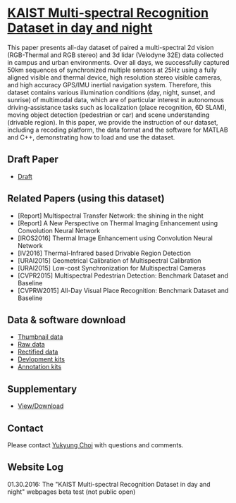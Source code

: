 
# [KAIST Multi-spectral Recognition Dataset in day and night](https://sites.google.com/site/ykchoicv/multispectral_ijrr)

This paper presents all-day dataset of paired a multi-spectral 2d vision (RGB-Thermal and RGB stereo) and 3d lidar (Velodyne 32E) data collected in campus and urban environments. Over all days, we successfully captured 50km sequences of synchronized multiple sensors at 25Hz using a fully aligned visible and thermal device, high resolution stereo visible cameras, and high accuracy GPS/IMU inertial navigation system. Therefore, this dataset contains various illumination conditions (day, night, sunset, and sunrise) of multimodal data, which are of particular interest in autonomous driving-assistance tasks such as localization (place recognition, 6D SLAM), moving object detection (pedestrian or car) and scene understanding (drivable region). In this paper, we provide the instruction of our dataset, including a recoding platform, the data format and the software for MATLAB and C++, demonstrating how to load and use the dataset.

## Draft Paper
+ [Draft](https://www.dropbox.com/s/ysmf0sher600rdr/IJRR_draft.pdf?dl=0)

## Related Papers (using this dataset)
+ [Report] Multispectral Transfer Network: the shining in the night
+ [Report] A New Perspective on Thermal Imaging Enhancement using Convolution Neural Network
+ [IROS2016] Thermal Image Enhancement using Convolution Neural Network
+ [IV2016] Thermal-Infrared based Drivable Region Detection
+ [URAI2015] Geometrical Calibration of Multispectral Calibration
+ [URAI2015] Low-cost Synchronization for Multispectral Cameras
+ [CVPR2015] Multispectral Pedestrian Detection: Benchmark Dataset and Baseline
+ [CVPRW2015] All-Day Visual Place Recognition: Benchmark Dataset and Baseline


## Data & software download
+ [Thumbnail data](https://sites.google.com/site/ykchoicv/multispectral_ijrr_thumbnail)
+ [Raw data](https://sites.google.com/site/ykchoicv/multispectral_ijrr_raw)
+ [Rectified data](https://sites.google.com/site/ykchoicv/multispectral_ijrr_rectified)
+ [Devlopment kits](https://sites.google.com/site/ykchoicv/multispectral_ijrr_devkit)
+ [Annotation kits](https://github.com/SoonminHwang/toolbox)


## Supplementary
+ [View/Download](https://docs.google.com/presentation/d/12VXeXS4C2ZKze4gOcr_ZRuvg5Y-_huch9f15xc121NA/pub?start=false&loop=false&delayms=3000&slide=id.p4)


## Contact
Please contact [Yukyung Choi](mailto:ykchoi@rcv.kaist.ac.kr) with questions and comments.


## Website Log
01.30.2016: The "KAIST Multi-spectral Recognition Dataset in day and night" webpages beta test (not public open)


